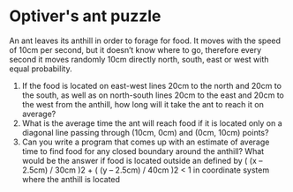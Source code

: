 # Optiver's ant puzzle

An ant leaves its anthill in order to forage for food. It moves with the speed of 10cm per second,
but it doesn’t know where to go, therefore every second it moves randomly 10cm directly north,
south, east or west with equal probability.
1. If the food is located on east-west lines 20cm to the north and 20cm to the south, as well as
on north-south lines 20cm to the east and 20cm to the west from the anthill, how long will it
take the ant to reach it on average?
2. What is the average time the ant will reach food if it is located only on a diagonal line passing
through (10cm, 0cm) and (0cm, 10cm) points?
3. Can you write a program that comes up with an estimate of average time to find food for
any closed boundary around the anthill? What would be the answer if food is located outside
an defined by ( (x – 2.5cm) / 30cm )2 + ( (y – 2.5cm) / 40cm )2 < 1 in coordinate system
where the anthill is located


